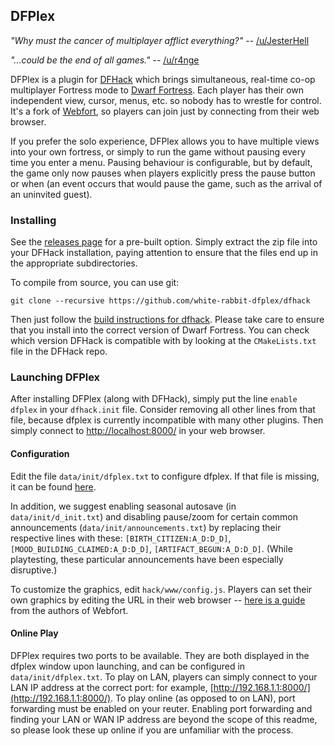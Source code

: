 ## DFPlex ##

*"Why must the cancer of multiplayer afflict everything?"* -- [/u/JesterHell](https://www.reddit.com/r/dwarffortress/comments/g8trnf/multiplayer_dwarf_fortress_is_now_a_reality/foptfyn/)

*"...could be the end of all games."* -- [/u/r4nge](https://www.reddit.com/r/dwarffortress/comments/g8trnf/multiplayer_dwarf_fortress_is_now_a_reality/foqxr97/)

DFPlex is a plugin for [DFHack](https://github.com/DFHack/dfhack) which brings simultaneous, real-time co-op multiplayer Fortress mode to [Dwarf Fortress](http://www.bay12games.com/dwarves/). Each player has their own independent view, cursor, menus, etc. so nobody has to wrestle for control. It's a fork of [Webfort](https://github.com/Ankoku/df-webfort), so players can join just by connecting from their web browser.

If you prefer the solo experience, DFPlex allows you to have multiple views into your own fortress, or simply to run the game without pausing every time you enter a menu. Pausing behaviour is configurable, but by default, the game only now pauses when players explicitly press the pause button or when (an event occurs that would pause the game, such as the arrival of an uninvited guest).

### Installing ###

See the [releases page](https://github.com/white-rabbit-dfplex/dfplex/releases) for a pre-built option. Simply extract the zip file into your DFHack installation, paying attention to ensure that the files end up in the appropriate subdirectories.

To compile from source, you can use git:

```
git clone --recursive https://github.com/white-rabbit-dfplex/dfhack
```

Then just follow the [build instructions for dfhack](https://dfhack.readthedocs.io/en/stable/docs/Compile.html). Please take care to ensure that you install into the correct version of Dwarf Fortress. You can check which version DFHack is compatible with by looking at the `CMakeLists.txt` file in the DFHack repo.

### Launching DFPlex ###

After installing DFPlex (along with DFHack), simply put the line `enable dfplex` in your `dfhack.init` file. Consider removing all other lines from that file, because dfplex is currently incompatible with many other plugins. Then simply connect to [http://localhost:8000/](http://localhost:8000/) in your web browser.

#### Configuration ####

Edit the file `data/init/dfplex.txt` to configure dfplex. If that file is missing, it can be found [here](dist/shared/data/init/dfplex.txt).

In addition, we suggest enabling seasonal autosave (in `data/init/d_init.txt`) and disabling pause/zoom for certain common announcements (`data/init/announcements.txt`) by replacing their respective lines with these: `[BIRTH_CITIZEN:A_D:D_D]`, `[MOOD_BUILDING_CLAIMED:A_D:D_D]`, `[ARTIFACT_BEGUN:A_D:D_D]`. (While playtesting, these particular announcements have been especially disruptive.)

To customize the graphics, edit `hack/www/config.js`. Players can set their own graphics by editing the URL in their web browser -- [here is a guide](static/README.md) from the authors of Webfort.

#### Online Play ####

DFPlex requires two ports to be available. They are both displayed in the dfplex window upon launching, and can be configured in `data/init/dfplex.txt`. To play on LAN, players can simply connect to your LAN IP address at the correct port: for example, [http://192.168.1.1:8000/](http://192.168.1.1:8000/). To play online (as opposed to on LAN), port forwarding must be enabled on your reuter. Enabling port forwarding and finding your LAN or WAN IP address are beyond the scope of this readme, so please look these up online if you are unfamiliar with the process.